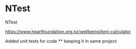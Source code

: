 # NTest
 NTest

https://www.heartfoundation.org.nz/wellbeing/bmi-calculator
 
Added unit tests for code
** keeping it in same project 
